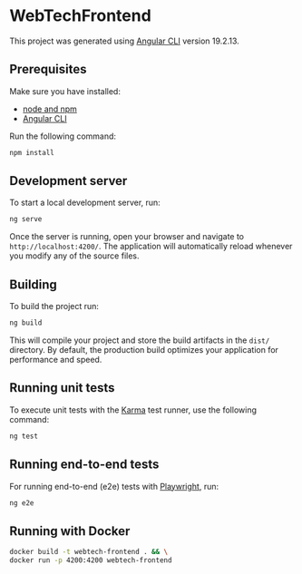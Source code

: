 # WebTechFrontend

This project was generated using [Angular CLI](https://github.com/angular/angular-cli) version 19.2.13.

## Prerequisites

Make sure you have installed:
- [node and npm](https://nodejs.org/en/download)
- [Angular CLI](https://angular.dev/tools/cli/setup-local)

Run the following command:

```bash
npm install
```

## Development server

To start a local development server, run:

```bash
ng serve
```

Once the server is running, open your browser and navigate to `http://localhost:4200/`. The application will automatically reload whenever you modify any of the source files.

## Building

To build the project run:

```bash
ng build
```

This will compile your project and store the build artifacts in the `dist/` directory. By default, the production build optimizes your application for performance and speed.

## Running unit tests

To execute unit tests with the [Karma](https://karma-runner.github.io) test runner, use the following command:

```bash
ng test
```

## Running end-to-end tests

For running end-to-end (e2e) tests with [Playwright](https://playwright.dev/), run:

```bash
ng e2e
```

## Running with Docker
```bash
docker build -t webtech-frontend . && \
docker run -p 4200:4200 webtech-frontend
```